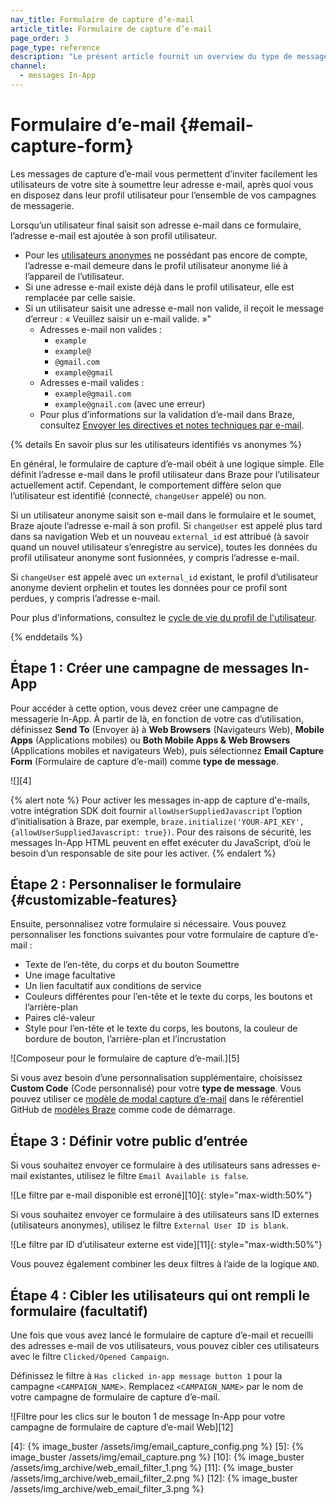 ```yaml
---
nav_title: Formulaire de capture d’e-mail
article_title: Formulaire de capture d’e-mail
page_order: 3
page_type: reference
description: "Le présent article fournit un overview du type de message In-App de capture d’e-mail."
channel:
  - messages In-App
---
```


# Formulaire d’e-mail {#email-capture-form}

Les messages de capture d’e-mail vous permettent d’inviter facilement les utilisateurs de votre site à soumettre leur adresse e-mail, après quoi vous en disposez dans leur profil utilisateur pour l’ensemble de vos campagnes de messagerie.

Lorsqu’un utilisateur final saisit son adresse e-mail dans ce formulaire, l’adresse e-mail est ajoutée à son profil utilisateur.

- Pour les [utilisateurs anonymes]({{site.baseurl}}/user_guide/data_and_analytics/user_data_collection/user_profile_lifecycle/#anonymous-user-profiles) ne possédant pas encore de compte, l’adresse e-mail demeure dans le profil utilisateur anonyme lié à l’appareil de l’utilisateur.
- Si une adresse e-mail existe déjà dans le profil utilisateur, elle est remplacée par celle saisie.
- Si un utilisateur saisit une adresse e-mail non valide, il reçoit le message d’erreur : « Veuillez saisir un e-mail valide. »"
    - Adresses e-mail non valides : 
        - `example`
        - `example@`
        - `@gmail.com`
        - `example@gmail`
    - Adresses e-mail valides : 
        - `example@gmail.com`
        - `example@gnail.com` (avec une erreur)
    - Pour plus d’informations sur la validation d’e-mail dans Braze, consultez [Envoyer les directives et notes techniques par e-mail]({{site.baseurl}}/user_guide/onboarding_with_braze/email_setup/email_validation/).

{% details En savoir plus sur les utilisateurs identifiés vs anonymes %}

En général, le formulaire de capture d’e-mail obéit à une logique simple. Elle définit l’adresse e-mail dans le profil utilisateur dans Braze pour l’utilisateur actuellement actif. Cependant, le comportement diffère selon que l’utilisateur est identifié (connecté, `changeUser` appelé) ou non.

Si un utilisateur anonyme saisit son e-mail dans le formulaire et le soumet, Braze ajoute l’adresse e-mail à son profil. Si `changeUser` est appelé plus tard dans sa navigation Web et un nouveau `external_id` est attribué (à savoir quand un nouvel utilisateur s’enregistre au service), toutes les données du profil utilisateur anonyme sont fusionnées, y compris l’adresse e-mail.

Si `changeUser` est appelé avec un `external_id` existant, le profil d’utilisateur anonyme devient orphelin et toutes les données pour ce profil sont perdues, y compris l’adresse e-mail.

Pour plus d’informations, consultez le [cycle de vie du profil de l'utilisateur]({{site.baseurl}}/user_guide/data_and_analytics/user_data_collection/user_profile_lifecycle/).

{% enddetails %}

## Étape 1 : Créer une campagne de messages In-App

Pour accéder à cette option, vous devez créer une campagne de messagerie In-App. À partir de là, en fonction de votre cas d’utilisation, définissez **Send To** (Envoyer à) à **Web Browsers** (Navigateurs Web), **Mobile Apps** (Applications mobiles) ou **Both Mobile Apps & Web Browsers** (Applications mobiles et navigateurs Web), puis sélectionnez **Email Capture Form** (Formulaire de capture d’e-mail) comme **type de message**.

![][4]

{% alert note %}
Pour activer les messages in-app de capture d'e-mails, votre intégration SDK doit fournir `allowUserSuppliedJavascript` l’option d’initialisation à Braze, par exemple, `braze.initialize('YOUR-API_KEY', {allowUserSuppliedJavascript: true})`. Pour des raisons de sécurité, les messages In-App HTML peuvent en effet exécuter du JavaScript, d’où le besoin d’un responsable de site pour les activer.
{% endalert %}

## Étape 2 : Personnaliser le formulaire {#customizable-features}

Ensuite, personnalisez votre formulaire si nécessaire. Vous pouvez personnaliser les fonctions suivantes pour votre formulaire de capture d’e-mail :

- Texte de l’en-tête, du corps et du bouton Soumettre
- Une image facultative
- Un lien facultatif aux conditions de service
- Couleurs différentes pour l’en-tête et le texte du corps, les boutons et l’arrière-plan
- Paires clé-valeur
- Style pour l’en-tête et le texte du corps, les boutons, la couleur de bordure de bouton, l’arrière-plan et l’incrustation

![Composeur pour le formulaire de capture d’e-mail.][5]

Si vous avez besoin d’une personnalisation supplémentaire, choisissez **Custom Code** (Code personnalisé) pour votre **type de message**. Vous pouvez utiliser ce [modèle de modal capture d’e-mail](https://github.com/braze-inc/in-app-message-templates/tree/master/braze-templates/5-email-capture-modal) dans le référentiel GitHub de [modèles Braze](https://github.com/braze-inc/in-app-message-templates/tree/master/braze-templates) comme code de démarrage.

## Étape 3 : Définir votre public d’entrée

Si vous souhaitez envoyer ce formulaire à des utilisateurs sans adresses e-mail existantes, utilisez le filtre `Email Available is false`.

![Le filtre par e-mail disponible est erroné][10]{: style="max-width:50%"}

Si vous souhaitez envoyer ce formulaire à des utilisateurs sans ID externes (utilisateurs anonymes), utilisez le filtre `External User ID is blank`.

![Le filtre par ID d’utilisateur externe est vide][11]{: style="max-width:50%"}

Vous pouvez également combiner les deux filtres à l’aide de la logique `AND`.

## Étape 4 : Cibler les utilisateurs qui ont rempli le formulaire (facultatif)

Une fois que vous avez lancé le formulaire de capture d’e-mail et recueilli des adresses e-mail de vos utilisateurs, vous pouvez cibler ces utilisateurs avec le filtre `Clicked/Opened Campaign`. 

Définissez le filtre à `Has clicked in-app message button 1` pour la campagne `<CAMPAIGN_NAME>`. Remplacez `<CAMPAIGN_NAME>` par le nom de votre campagne de formulaire de capture d’e-mail.

![Filtre pour les clics sur le bouton 1 de message In-App pour votre campagne de formulaire de capture d’e-mail Web][12]

[4]: {% image_buster /assets/img/email_capture_config.png %}
[5]: {% image_buster /assets/img/email_capture.png %}
[10]: {% image_buster /assets/img_archive/web_email_filter_1.png %}
[11]: {% image_buster /assets/img_archive/web_email_filter_2.png %}
[12]: {% image_buster /assets/img_archive/web_email_filter_3.png %}